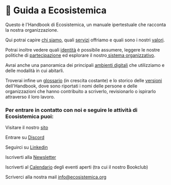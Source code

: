 # 🦮 Guida a Ecosistemica

Questo è l'Handbook di Ecosistemica, un manuale ipertestuale che racconta la nostra organizzazione.

Qui potrai capire [chi siamo](lorganizzazione/cose-ecosistemica.md), quali [servizi](lorganizzazione/i-nostri-servizi.md) offriamo e quali sono i nostri [valori](lorganizzazione/i-nostri-valori.md).&#x20;

Potrai inoltre vedere quali [identità](broken-reference) è possibile assumere, leggere le nostre politiche di [partecipazione](broken-reference) ed esplorare il nostro[ ](broken-reference)[sistema organizzativo](broken-reference).

Avrai anche una panoramica dei principali [ambienti digitali](broken-reference) che utilizziamo e delle modalità in cui abitarli.&#x20;

Troverai infine un [glossario](glossario/) (in crescita costante) e lo storico delle [versioni](credits-e-revisioni.md) dell'Handbook, dove sono riportati i nomi delle persone e delle organizzazioni che hanno contribuito a scriverlo, revisionarlo o ispirarlo attraverso il loro lavoro.

### Per entrare in contatto con noi e seguire le attività di Ecosistemica puoi:&#x20;

Visitare il nostro [sito](https://www.ecosistemica.org/)

Entrare su [Discord](https://discord.com/invite/AydYXyAbq7)

Seguirci su [Linkedin](https://www.linkedin.com/company/ecosistemica)

Iscriverti alla [Newsletter](https://mailchi.mp/2089a203f83d/ecosistemica)

Iscriverti al [Calendario](https://calendar.google.com/calendar/u/0?cid=MzJjYzNjNWMyZjFjMzAwZDBkYjExZWM3Yzc3OTE1ZGZhZjE5ZTk3YmE5NDk2NjUyMWZjNDkyNTllNjIyMWFkZEBncm91cC5jYWxlbmRhci5nb29nbGUuY29t) degli eventi aperti (tra cui il nostro Bookclub)

Scriverci alla nostra mail [info@ecosistemica.org](mailto:info@ecosistemica.org)



